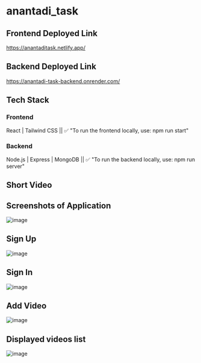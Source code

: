 # anantadi_task

## Frontend Deployed Link
https://anantaditask.netlify.app/
## Backend Deployed Link
https://anantadi-task-backend.onrender.com/


## Tech Stack
### Frontend
React | Tailwind CSS ||
✅ "To run the frontend locally, use:
npm run start"
### Backend
Node.js | Express | MongoDB ||
✅ "To run the backend locally, use:
npm run server"

## Short Video
## Screenshots of Application
![image](https://github.com/user-attachments/assets/1ab18831-0859-4c8a-8bf1-9b33c146b09c)
## Sign Up
![image](https://github.com/user-attachments/assets/dea5a58b-41be-40b1-8b0a-7b55a7d7ee3c)
## Sign In
![image](https://github.com/user-attachments/assets/4050eae9-5da6-4d19-8f2e-173c4937b45d)
## Add Video
![image](https://github.com/user-attachments/assets/04eeff7b-ba71-4973-bf9b-efa177ca1c1f)
## Displayed videos list
![image](https://github.com/user-attachments/assets/be5e0480-c985-41bb-9dae-d8d70daa732c)



